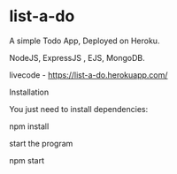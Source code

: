 # list-a-do

A simple Todo App, Deployed on Heroku. 

NodeJS, ExpressJS , EJS, MongoDB. 

livecode - https://list-a-do.herokuapp.com/

Installation

You just need to install dependencies:

npm install

start the program

npm start
